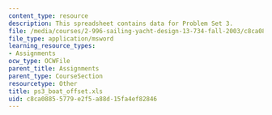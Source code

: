```yaml
---
content_type: resource
description: This spreadsheet contains data for Problem Set 3.
file: /media/courses/2-996-sailing-yacht-design-13-734-fall-2003/c8ca08855779e2f5a88d15fa4ef82846_ps3_boat_offset.xls
file_type: application/msword
learning_resource_types:
- Assignments
ocw_type: OCWFile
parent_title: Assignments
parent_type: CourseSection
resourcetype: Other
title: ps3_boat_offset.xls
uid: c8ca0885-5779-e2f5-a88d-15fa4ef82846
---
```

